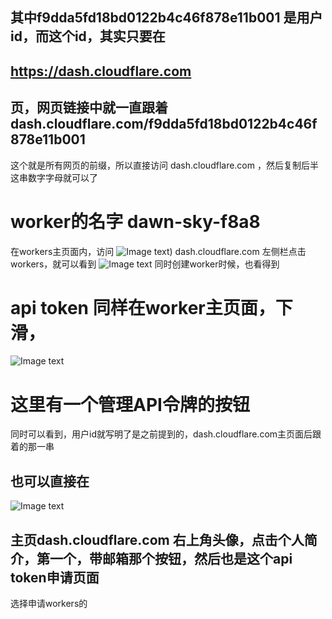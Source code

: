 ## 其中f9dda5fd18bd0122b4c46f878e11b001 是用户id，而这个id，其实只要在
## https://dash.cloudflare.com
## 页，网页链接中就一直跟着 dash.cloudflare.com/f9dda5fd18bd0122b4c46f878e11b001 
这个就是所有网页的前缀，所以直接访问 dash.cloudflare.com ，然后复制后半这串数字字母就可以了

# worker的名字 dawn-sky-f8a8
在workers主页面内，访问 
![Image text](https://raw.githubusercontent.com/Map987/cloudflare-workers-worker.js-uploader/main/Screenshot_20240609_223255.jpg))
dash.cloudflare.com 左侧栏点击workers，就可以看到
![Image text](https://raw.githubusercontent.com/Map987/cloudflare-workers-worker.js-uploader/main/Screenshot_20240609_223832.jpg)
同时创建worker时候，也看得到

# api token 同样在worker主页面，下滑，
![Image text](https://raw.githubusercontent.com/Map987/cloudflare-workers-worker.js-uploader/main/Screenshot_20240609_223818.jpg)
# 这里有一个管理API令牌的按钮
同时可以看到，用户id就写明了是之前提到的，dash.cloudflare.com主页面后跟着的那一串
## 也可以直接在
![Image text](https://raw.githubusercontent.com/Map987/cloudflare-workers-worker.js-uploader/main/Screenshot_20240609_223300.jpg)
## 主页dash.cloudflare.com  右上角头像，点击个人简介，第一个，带邮箱那个按钮，然后也是这个api token申请页面
选择申请workers的

